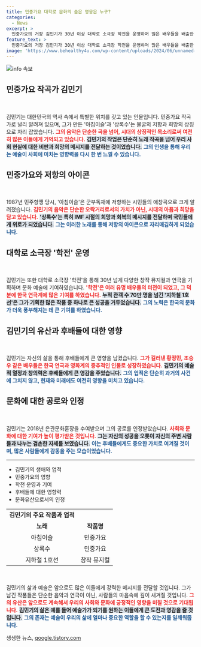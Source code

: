 ```yaml
---
title: 민중가요 대학로 문화의 숨은 영웅은 누구?
categories:
  - News
excerpt: >
  민중가요의 거장 김민기가 30년 이상 대학로 소극장 학전을 운영하며 많은 배우들을 배출한 이야기를 전합니다. 그의 삶은 저항과 희망의 상징인 아침 이슬과 함께 영원히 기억될 것입니다.
feature_text: >
  민중가요의 거장 김민기가 30년 이상 대학로 소극장 학전을 운영하며 많은 배우들을 배출한 이야기를 전합니다. 그의 삶은 저항과 희망의 상징인 아침 이슬과 함께 영원히 기억될 것입니다.
image: 'https://www.behealthy4u.com/wp-content/uploads/2024/06/unnamed-file.png'
---
```


<p><img src="https://www.behealthy4u.com/wp-content/uploads/2024/06/unnamed-file.png" alt="info 속보" /></p>

<h2 data-ke-size="size26">민중가요 작곡가 김민기</h2>

<p data-ke-size="size16">&nbsp;</p>

<p>김민기는 대한민국의 역사 속에서 특별한 위치를 갖고 있는 인물입니다. 민중가요 작곡가로 널리 알려져 있으며, 그가 만든 '아침이슬'과 '상록수'는 불굴의 저항과 희망의 상징으로 자리 잡았습니다. <b><span style="color: #ee2323;">그의 음악은 단순한 곡을 넘어, 시대의 상징적인 목소리로써 여전히 많은 이들에게 기억되고 있습니다.</span></b> <b><span style="background-color: #21538527;">김민기의 작업은 단순히 노래 작곡을 넘어 우리 사회 현실에 대한 비판과 희망의 메시지를 전달하는 것이었습니다.</span></b> <b><span style="color: #1a5490;">그의 인생을 통해 우리는 예술이 사회에 미치는 영향력을 다시 한 번 느낄 수 있습니다.</span></b> </p>

<h2 data-ke-size="size26">민중가요와 저항의 아이콘</h2>

<p data-ke-size="size16">&nbsp;</p>

<p>1987년 민주항쟁 당시, '아침이슬'은 군부독재에 저항하는 시민들의 애창곡으로 크게 알려졌습니다. <b><span style="color: #ee2323;">김민기의 음악은 단순한 오락거리로서의 가치가 아닌, 시대의 아픔과 희망을 담고 있습니다.</span></b> <b><span style="background-color: #21538527;">'상록수'는 특히 IMF 시절의 희망과 회복의 메시지를 전달하며 국민들에게 위로가 되었습니다.</span></b> <b><span style="color: #1a5490;">그는 이러한 노래를 통해 저항의 아이콘으로 자리매김하게 되었습니다.</span></b></p>

<h2 data-ke-size="size26">대학로 소극장 '학전' 운영</h2>

<p data-ke-size="size16">&nbsp;</p>

<p>김민기는 또한 대학로 소극장 '학전'을 통해 30년 넘게 다양한 창작 뮤지컬과 연극을 기획하며 문화 예술에 기여하였습니다. <b><span style="color: #ee2323;">'학전'은 여러 유명 배우들의 터전이 되었고, 그 덕분에 한국 연극계에 많은 기여를 하였습니다.</span></b> <b><span style="background-color: #21538527;">누적 관객 수 70만 명을 넘긴 '지하철 1호선'은 그가 기획한 많은 작품 중 하나로 큰 성공을 거두었습니다.</span></b> <b><span style="color: #1a5490;">그의 노력은 한국의 문화가 더욱 풍부해지는 데 큰 기여를 하였습니다.</span></b> </p>

<h2 data-ke-size="size26">김민기의 유산과 후배들에 대한 영향</h2>

<p data-ke-size="size16">&nbsp;</p>

<p>김민기는 자신의 삶을 통해 후배들에게 큰 영향을 남겼습니다. <b><span style="color: #ee2323;">그가 길러낸 황정민, 조승우 같은 배우들은 한국 연극과 영화계의 중추적인 인물로 성장하였습니다.</span></b> <b><span style="background-color: #21538527;">김민기의 예술적 열정과 창의력은 후배들에게 큰 영감을 주었습니다.</span></b> <b><span style="color: #1a5490;">그의 업적은 단순히 과거의 사건에 그치지 않고, 현재와 미래에도 여전히 영향을 미치고 있습니다.</span></b></p>

<h2 data-ke-size="size26">문화에 대한 공로와 인정</h2>

<p data-ke-size="size16">&nbsp;</p>

<p>김민기는 2018년 은관문화훈장을 수여받으며 그의 공로를 인정받았습니다. <b><span style="color: #ee2323;">사회와 문화에 대한 기여가 높이 평가받은 것입니다.</span></b> <b><span style="background-color: #21538527;">그는 자신의 성공을 오롯이 자신의 주변 사람들과 나누는 겸손한 자세를 보였습니다.</span></b> <b><span style="color: #1a5490;">이는 후배들에게도 중요한 가치로 여겨질 것이며, 많은 사람들에게 감동을 주는 모습이었습니다.</span></b></p>

<hr>

<ul>
    <li>김민기의 생애와 업적</li>
    <li>민중가요의 영향</li>
    <li>학전 운영과 기여</li>
    <li>후배들에 대한 영향력</li>
    <li>문화유산으로서의 인정</li>
</ul>

<table style="width: 100%; border-collapse: collapse;">
    <tr>
        <td style="text-align: center; height: 17px;"><b>김민기의 주요 작품과 업적</b></td>
    </tr>
    <tr>
        <td style="text-align: center; height: 17px;"><b>노래</b></td>
        <td style="text-align: center; height: 17px;"><b>작품명</b></td>
    </tr>
    <tr>
        <td style="text-align: center; height: 17px;">아침이슬</td>
        <td style="text-align: center; height: 17px;">민중가요</td>
    </tr>
    <tr>
        <td style="text-align: center; height: 17px;">상록수</td>
        <td style="text-align: center; height: 17px;">민중가요</td>
    </tr>
    <tr>
        <td style="text-align: center; height: 17px;">지하철 1호선</td>
        <td style="text-align: center; height: 17px;">창작 뮤지컬</td>
    </tr>
</table>

<p data-ke-size="size16">&nbsp;</p>

<p>김민기의 삶과 예술은 앞으로도 많은 이들에게 강력한 메시지를 전달할 것입니다. 그가 남긴 작품들은 단순한 음악과 연극이 아닌, 사람들의 마음속에 깊이 새겨질 것입니다. <b><span style="color: #ee2323;">그의 유산은 앞으로도 계속해서 우리의 사회와 문화에 긍정적인 영향을 미칠 것으로 기대됩니다.</span></b> <b><span style="background-color: #21538527;">김민기의 삶은 예를 들어 예술가가 되기를 원하는 이들에게 큰 도전과 영감을 줄 것입니다.</span></b> <b><span style="color: #1a5490;">그의 존재는 예술이 우리의 삶에 얼마나 중요한 역할을 할 수 있는지를 일깨워줍니다.</span></b></p>
생생한 뉴스, <a href="https://qoogle.tistory.com" rel="dofollow">qoogle.tistory.com</a>


